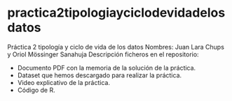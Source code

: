 # practica2tipologiayciclodevidadelosdatos
Práctica 2 tipología y ciclo de vida de los datos Nombres: Juan Lara Chups y Oriol Mössinger Sanahuja Descripción ficheros en el repositorio:
- Documento PDF con la memoria de la solución de la práctica.
- Dataset que hemos descargado para realizar la práctica.
- Video explicativo de la práctica.
- Código de R.
